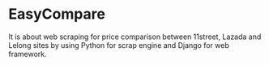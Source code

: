 # EasyCompare
It is about web scraping for price comparison between 11street, Lazada and Lelong sites by using 
Python for scrap engine and Django for web framework.
